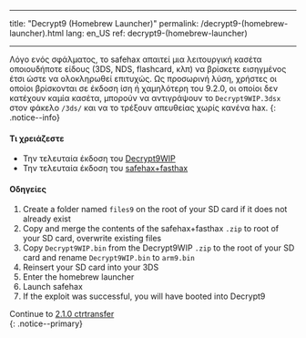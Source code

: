 * * *

title: "Decrypt9 (Homebrew Launcher)" permalink: /decrypt9-(homebrew-launcher).html lang: en_US ref: decrypt9-(homebrew-launcher)

* * *

Λόγο ενός σφάλματος, το safehax απαιτεί μια λειτουργική κασέτα οποιουδήποτε είδους (3DS, NDS, flashcard, κλπ) να βρίσκετε εισηγμένος έτσι ώστε να ολοκληρωθεί επιτυχώς. Ως προσωρινή λύση, χρήστες οι οποίοι βρίσκονται σε έκδοση ίση ή χαμηλότερη του 9.2.0, οι οποίοι δεν κατέχουν καμία κασέτα, μπορούν να αντιγράψουν το `Decrypt9WIP.3dsx` στον φάκελο `/3ds/` και να το τρέξουν απευθείας χωρίς κανένα hax. {: .notice--info}

#### Τι χρειάζεστε

* Την τελευταία έκδοση του [Decrypt9WIP](https://github.com/d0k3/Decrypt9WIP/releases/latest/)
* Την τελευταία έκδοση του [safehax+fasthax](https://gbatemp.net/attachments/safehax-fasthax-cb6a1bc-zip.73592/)

#### Οδηγείες

  1. Create a folder named `files9` on the root of your SD card if it does not already exist
  2. Copy and merge the contents of the safehax+fasthax `.zip` to root of your SD card, overwrite existing files
  3. Copy `Decrypt9WIP.bin` from the Decrypt9WIP `.zip` to the root of your SD card and rename `Decrypt9WIP.bin` to `arm9.bin`
  4. Reinsert your SD card into your 3DS
  5. Enter the homebrew launcher
  6. Launch safehax
  7. If the exploit was successful, you will have booted into Decrypt9

Continue to [2.1.0 ctrtransfer](2.1.0-ctrtransfer)  
{: .notice--primary}